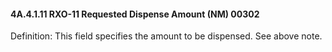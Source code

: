 #### 4A.4.1.11 RXO-11 Requested Dispense Amount (NM) 00302

Definition: This field specifies the amount to be dispensed. See above note.
